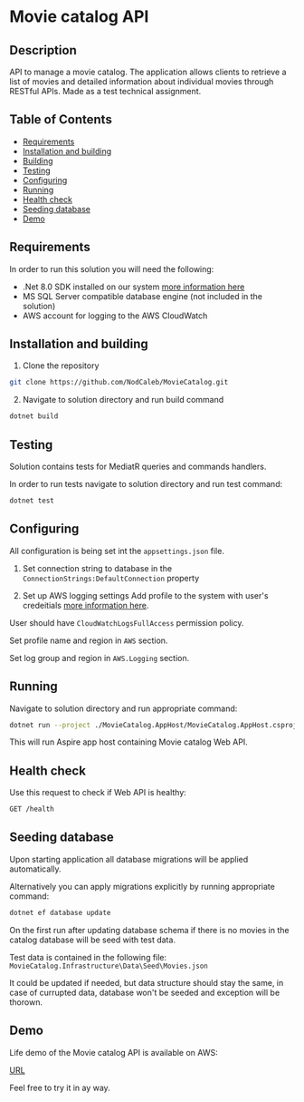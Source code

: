 # Movie catalog API

## Description
API to manage a movie catalog. The application allows clients to retrieve a list of movies and detailed information about individual movies through RESTful APIs.
Made as a test technical assignment.

## Table of Contents
- [Requirements](#requirements)
- [Installation and building](#installation-and-building)
- [Building](#building)
- [Testing](#testing)
- [Configuring](#configuring)
- [Running](#running)
- [Health check](#health-check)
- [Seeding database](#seeding-database)
- [Demo](#demo)

## Requirements
In order to run this solution you will need the following:
- .Net 8.0 SDK installed on our system [more information here](https://dotnet.microsoft.com/en-us/download/dotnet/8.0)
- MS SQL Server compatible database engine (not included in the solution)
- AWS account for logging to the AWS CloudWatch

## Installation and building
1. Clone the repository
```bash
git clone https://github.com/NodCaleb/MovieCatalog.git
```

2. Navigate to solution directory and run build command
```bash
dotnet build
```

## Testing
Solution contains tests for MediatR queries and commands handlers.

In order to run tests navigate to solution directory and run test command:
```bash
dotnet test
```

## Configuring
All configuration is being set int the `appsettings.json` file.

1. Set connection string to database in the `ConnectionStrings:DefaultConnection` property

2. Set up AWS logging settings
Add profile to the system with user's credeitials [more information here](https://docs.aws.amazon.com/powershell/latest/userguide/specifying-your-aws-credentials.html).

User should have `CloudWatchLogsFullAccess` permission policy.

Set profile name and region in `AWS` section.

Set log group and region in `AWS.Logging` section.

## Running 
Navigate to solution directory and run appropriate command:
```bash
dotnet run --project ./MovieCatalog.AppHost/MovieCatalog.AppHost.csproj
```
This will run Aspire app host containing Movie catalog Web API.

## Health check
Use this request to check if Web API is healthy:
```bash
GET /health
```

## Seeding database
Upon starting application all database migrations will be applied automatically.

Alternatively you can apply migrations explicitly by running appropriate command:
```bash
dotnet ef database update
```
On the first run after updating database schema if there is no movies in the catalog database will be seed with test data.

Test data is contained in the following file:
`MovieCatalog.Infrastructure\Data\Seed\Movies.json`

It could be updated if needed, but data structure should stay the same, in case of currupted data, database won't be seeded and exception will be thorown.

## Demo
Life demo of the Movie catalog API is available on AWS:

[URL](URL)

Feel free to try it in ay way.
